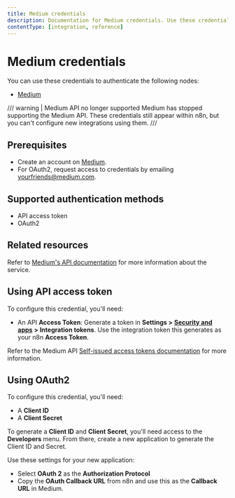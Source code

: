 ```yaml
---
title: Medium credentials
description: Documentation for Medium credentials. Use these credentials to authenticate Medium in n8n, a workflow automation platform.
contentType: [integration, reference]
---
```


# Medium credentials

You can use these credentials to authenticate the following nodes:

- [Medium](/integrations/builtin/app-nodes/n8n-nodes-base.medium.md)

/// warning | Medium API no longer supported
Medium has stopped supporting the Medium API. These credentials still appear within n8n, but you can't configure new integrations using them.
///

## Prerequisites

- Create an account on [Medium](https://www.medium.com/).
- For OAuth2, request access to credentials by emailing [yourfriends@medium.com](mailto:yourfriends@medium.com).

## Supported authentication methods

- API access token
- OAuth2

## Related resources

Refer to [Medium's API documentation](https://github.com/Medium/medium-api-docs) for more information about the service.

## Using API access token

To configure this credential, you'll need:

- An API **Access Token**: Generate a token in **Settings >** [**Security and apps**](https://medium.com/me/settings/security) **> Integration tokens**. Use the integration token this generates as your n8n **Access Token**.

Refer to the Medium API [Self-issued access tokens documentation](https://github.com/Medium/medium-api-docs?tab=readme-ov-file#21-self-issued-access-tokens) for more information.

## Using OAuth2

To configure this credential, you'll need:

- A **Client ID**
- A **Client Secret**

To generate a **Client ID** and **Client Secret**, you'll need access to the **Developers** menu. From there, create a new application to generate the Client ID and Secret.

Use these settings for your new application:

- Select **OAuth 2** as the **Authorization Protocol**
- Copy the **OAuth Callback URL** from n8n and use this as the **Callback URL** in Medium.
